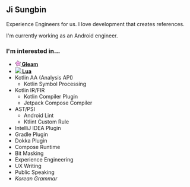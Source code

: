 ## Ji Sungbin

Experience Engineers for us. I love development that creates references.

I'm currently working as an Android engineer.

### I'm interested in...

- <a href="https://gleam.run/"><img src="https://github.com/gleam-lang/gleam/blob/main/images/lucy.png?raw=true" width="15px"><b> Gleam</b></img></a>
- <a href="https://www.lua.org/home.html"><img src="https://i.namu.wiki/i/ZImvnWuzig1iCRQEVlNHfJzD7l9S6YmTn50Yl7QPDdjEOWH7EdObxJ8631Fe3EBvwXwABahhku4Rttn8a0Ba8iD-qc0dRE_JEiDxRxoSIvRAwNvQxqrp9R2W90O7XLSroRgJOcbshIm1YTEgCfjKpA.svg" width="15px"><b> Lua</b></img></a>
- Kotlin AA (Analysis API)
  - Kotlin Symbol Processing
- Kotlin IR/FIR
  - Kotlin Compiler Plugin
  - Jetpack Compose Compiler
- AST/PSI
  - Android Lint
  - Ktlint Custom Rule
- IntelliJ IDEA Plugin
- Gradle Plugin
- Dokka Plugin
- Compose Runtime
- Bit Masking
- Experience Engineering
- UX Writing
- Public Speaking
- *Korean Grammar*
